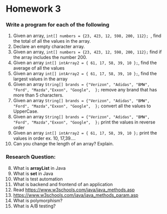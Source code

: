 # Homework 3

### Write a program for each of the following 
 1.  Given an array,  ``int[] numbers = {23, 423, 12, 598, 200, 112}; ``, find the total of all the values in the array.
 2. Declare an empty character array.
 3. Given an array,  ``int[] numbers = {23, 423, 12, 598, 200, 112};`` find if the array includes the number 200.
 4. Given an array ``int[] intArray2 = { 61, 17, 58, 39, 10 };``, find the average of all the values
 5. Given an array ``int[] intArray2 = { 61, 17, 58, 39, 10 };``, find the largest values in the array
 6. Given an array ``String[] brands = {"Verizon", "Adidas", "BMW", "Ford", "Mazda","Exxon", "Google",  };`` remove any brand that has more than 5 characters.
 7. Given an array ``String[] brands = {"Verizon", "Adidas", "BMW", "Ford", "Mazda","Exxon", "Google",  };`` convert all the values to UpperCase.
 8. Given an array ``String[] brands = {"Verizon", "Adidas", "BMW", "Ford", "Mazda","Exxon", "Google",  };`` print the values in reverse order
 9. Given an array ``int[] intArray2 = { 61, 17, 58, 39, 10 };`` print the values in order ex. 10, 17,39....
 10. Can you change the length of an array? Explain.  
 
 ### Research Question:
 
 8. What is **arrayList** in Java
 9. What is **set** in Java
 10. What is test automation
 11. What is backend and frontend of an application
 12. Read https://www.w3schools.com/java/java_methods.asp
 13. https://www.w3schools.com/java/java_methods_param.asp
 14. What is polymorphism? 
 15. What is A/B testing?
